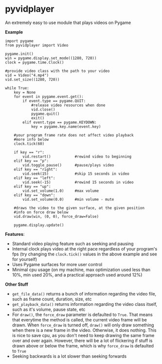 # pyvidplayer
An extremely easy to use module that plays videos on Pygame

**Example**
```
import pygame
from pyvidplayer import Video

pygame.init()
win = pygame.display.set_mode((1280, 720))
clock = pygame.time.Clock()

#provide video class with the path to your video
vid = Video("4.mp4")
vid.set_size((1280, 720))

while True:
    key = None
    for event in pygame.event.get():
        if event.type == pygame.QUIT:
            #release video resources when done
            vid.close()
            pygame.quit()
            exit()
        elif event.type == pygame.KEYDOWN:
            key = pygame.key.name(event.key)
    
    #your program frame rate does not affect video playback
    #more info below
    clock.tick(60)
    
    if key == "r":
        vid.restart()           #rewind video to beginning
    elif key == "p":
        vid.toggle_pause()      #pause/plays video
    elif key == "right":
        vid.seek(15)            #skip 15 seconds in video
    elif key == "left":
        vid.seek(-15)           #rewind 15 seconds in video
    elif key == "up":
        vid.set_volume(1.0)     #max volume
    elif key == "down":
        vid.set_volume(0.0)     #min volume - mute
        
    #draws the video to the given surface, at the given position
    #info on force draw below
    vid.draw(win, (0, 0), force_draw=False)
    
    pygame.display.update()
```

**Features**:
  - Standard video playing feature such as seeking and pausing
  - Internal clock plays video at the right pace regardless of your program's fps
    (try changing the ```clock.tick()``` values in the above example and see for yourself)
  - Uses Pygame surfaces for more user control
  - Minimal cpu usage 
    (on my machine, max optimization used less than 10%, min used 20%,
    and a practical approach used around 12%)
    
**Other Stuff**
- ```get_file_data()``` returns a bunch of information regarding the video file, such as frame count, duration, size, etc
- ```get_playback_data()``` returns information regarding the video class itself, such as it's volume, pause state, etc
- For ```draw()```, the ```force_draw``` parameter is defaulted to ```True```. That means that everytime the method is called, the current
video frame will be drawn. When ```force_draw``` is turned off, ```draw()``` will only draw something when there is a new frame in the video. 
Otherwise, it does nothing. This is nice to save cpu, as you don't need to keep drawing the same frame over and over again. However, there will be a lot of
flickering if stuff is drawn above or below the frame, which is why ```force_draw``` is defaulted to ```True```
- Seeking backwards is a lot slower than seeking forwards
